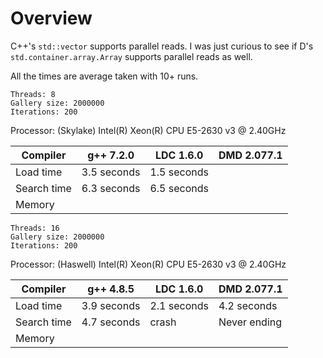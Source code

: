 # Overview

C++'s `std::vector` supports parallel reads. I was just curious to see if D's `std.container.array.Array`
supports parallel reads as well.

All the times are average taken with 10+ runs.

```
Threads: 8
Gallery size: 2000000
Iterations: 200
```

Processor: (Skylake) Intel(R) Xeon(R) CPU E5-2630 v3 @ 2.40GHz

|Compiler       |g++ 7.2.0      |LDC 1.6.0      |DMD 2.077.1    |
|---------------|---------------|---------------|---------------|
|Load time      |3.5 seconds    |1.5 seconds    |               |
|Search time    |6.3 seconds    |6.5 seconds    |               |
|Memory         |               |               |               |

```
Threads: 16
Gallery size: 2000000
Iterations: 200
```

Processor: (Haswell) Intel(R) Xeon(R) CPU E5-2630 v3 @ 2.40GHz

|Compiler       |g++ 4.8.5      |LDC 1.6.0      |DMD 2.077.1    |
|---------------|---------------|---------------|---------------|
|Load time      |3.9 seconds    |2.1 seconds    |4.2 seconds    |
|Search time    |4.7 seconds    |crash          |Never ending   |
|Memory         |               |               |               |
